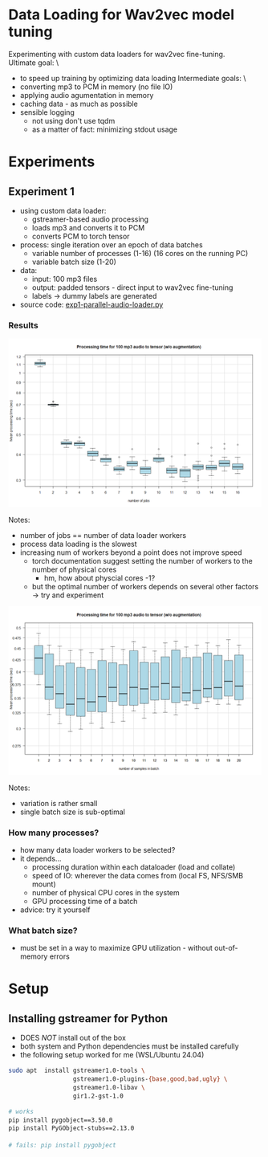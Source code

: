 # Data Loading for Wav2vec model tuning
Experimenting with custom data loaders for wav2vec fine-tuning. \
Ultimate goal:  \
* to speed up training by optimizing data loading
Intermediate goals: \
* converting mp3 to PCM in memory (no file IO)
* applying audio agumentation in memory
* caching data - as much as possible  
* sensible logging 
  * not using don't use tqdm 
  * as a matter of fact: minimizing  stdout usage 

# Experiments 

## Experiment 1
* using custom data loader: 
  * gstreamer-based audio processing 
  * loads mp3 and converts it to PCM
  * converts PCM to torch tensor
* process: single iteration over an epoch of data batches 
  * variable number of processes (1-16) (16 cores on the running PC)
  * variable batch size (1-20)
* data: 
  * input: 100 mp3 files
  * output: padded tensors - direct input to wav2vec fine-tuning
  * labels -> dummy labels are generated
* source code: [exp1-parallel-audio-loader.py](src/exp1-parallel-audio-loader.py)

### Results

![exp1-boxplot-per-jobs.png](data/pix/exp1-boxplot-per-jobs.png)

Notes:
* number of jobs == number of data loader workers
* process data loading is the slowest
* increasing num of workers beyond a point does not improve speed 
  * torch documentation suggest setting the number of workers to the number of physical cores
    * hm, how about physcial cores -1? 
  * but the optimal number of workers depends on several other factors -> try and experiment

![exp1-boxplot-per-batchsize.png](data/pix/exp1-boxplot-per-batchsize.png)

Notes:
* variation is rather small
* single batch size is sub-optimal


### How many processes?
* how many data loader workers to be selected?   
* it depends... 
   * processing duration within each dataloader (load and collate)
   * speed of IO: wherever the data comes from (local FS, NFS/SMB mount)
   * number of physical CPU cores in the system
   * GPU processing time of a batch
* advice: try it yourself 

### What batch size?
* must be set in a way to maximize GPU utilization - without out-of-memory errors

# Setup
## Installing gstreamer for Python  
* DOES *NOT* install out of the box
* both system and Python dependencies must be installed carefully
* the following setup worked for me (WSL/Ubuntu 24.04)
```bash 
sudo apt  install gstreamer1.0-tools \
                  gstreamer1.0-plugins-{base,good,bad,ugly} \
                  gstreamer1.0-libav \
                  gir1.2-gst-1.0
```

```bash
# works
pip install pygobject==3.50.0
pip install PyGObject-stubs==2.13.0

# fails: pip install pygobject
```



